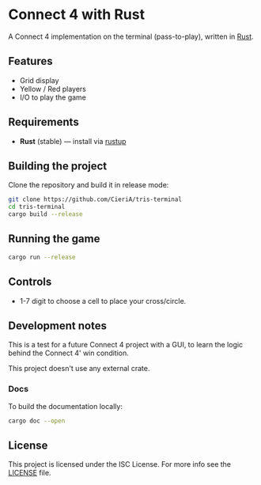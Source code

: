 # Connect 4 with Rust
A Connect 4 implementation on the terminal (pass-to-play), written in [Rust](https://www.rust-lang.org).

## Features
- Grid display
- Yellow / Red players
- I/O to play the game

## Requirements
- **Rust** (stable) — install via [rustup](https://rustup.rs)

## Building the project
Clone the repository and build it in release mode:
```bash
git clone https://github.com/CieriA/tris-terminal
cd tris-terminal
cargo build --release
```

## Running the game
```bash
cargo run --release
```

## Controls
- 1-7 digit to choose a cell to place your cross/circle.

## Development notes
This is a test for a future Connect 4 project with a GUI,
to learn the logic behind the Connect 4' win condition.

This project doesn't use any external crate.

### Docs
To build the documentation locally:
```bash
cargo doc --open
```

## License
This project is licensed under the ISC License. For more info see the [LICENSE](LICENSE) file.

